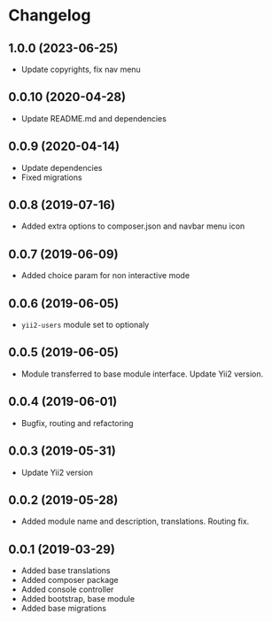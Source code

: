 Changelog
=========

## 1.0.0 (2023-06-25)
 * Update copyrights, fix nav menu

## 0.0.10 (2020-04-28)
 * Update README.md and dependencies
 
## 0.0.9 (2020-04-14)
 * Update dependencies
 * Fixed migrations
 
## 0.0.8 (2019-07-16)
 * Added extra options to composer.json and navbar menu icon

## 0.0.7 (2019-06-09)
 * Added choice param for non interactive mode
 
## 0.0.6 (2019-06-05)
 * `yii2-users` module set to optionaly
 
## 0.0.5 (2019-06-05)
 * Module transferred to base module interface. Update Yii2 version.

## 0.0.4 (2019-06-01)
 * Bugfix, routing and refactoring

## 0.0.3 (2019-05-31)
 * Update Yii2 version

## 0.0.2 (2019-05-28)
 * Added module name and description, translations. Routing fix.
 
## 0.0.1 (2019-03-29)
 * Added base translations
 * Added composer package
 * Added console controller
 * Added bootstrap, base module
 * Added base migrations
